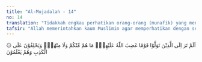 ```yaml
---
title: "Al-Mujadalah - 14"
no: 14
translation: "Tidakkah engkau perhatikan orang-orang (munafik) yang menjadikan suatu kaum yang telah dimurkai Allah sebagai sahabat? Orang-orang itu bukan dari (kaum) kamu dan bukan dari (kaum) mereka. Dan mereka bersumpah atas kebohongan, sedang mereka mengetahuinya. "
tafsir: "Allah memerintahkan kaum Muslimin agar memperhatikan dengan seksama orang-orang munafik yang menjadikan orang-orang Yahudi sebagai teman setia mereka, dan mereka menyampaikan kepada orang-orang Yahudi rahasia-rahasia yang sering mereka dengarkan dari Nabi saw dan kaum Muslimin. Bila bertemu dengan orang-orang yang beriman, mereka menyatakan keimanan mereka, serta berjanji akan ikut berdakwah dan berjuang menegakkan kalimat Allah. Akan tetapi, bila mereka bertemu dengan orang-orang Yahudi, mereka menggambarkan kejelekan kaum Muslimin dan berjanji bersama-sama akan menghancurkan Islam dan kaum Muslimin. Firman Allah:\n\nDan di antara manusia ada yang berkata, \"Kami beriman kepada Allah dan hari akhir,\" padahal sesungguhnya mereka itu bukanlah orang-orang yang beriman. Mereka menipu Allah dan orang-orang yang beriman, padahal mereka hanyalah menipu diri sendiri tanpa mereka sadari. Dalam hati mereka ada penyakit, lalu Allah menambah penyakitnya itu; dan mereka mendapat azab yang pedih, karena mereka berdusta. (al-Baqarah/2: 8-10)\n\nMenurut riwayat Ahmad dan al-hakim yang diterima dari as-Suddi dari Ibnu 'Abbas, bahwa ayat ini diturunkan berhubungan dengan 'Abdullah bin Nabtal, seorang munafik yang sering menyampaikan rahasia-rahasia kaum Muslimin kepada orang-orang Yahudi. Pada suatu hari, Rasulullah sedang duduk di rumahnya, kemudian beliau menyampaikan kepada para sahabat yang duduk di sekitar beliau, \"Akan datang ke tempatmu ini seorang yang pandangannya seperti pandangan setan. Jika ia datang nanti, janganlah kalian berbicara dengannya.\" Tidak berapa lama kemudian, datanglah seseorang, yaitu 'Abdullah bin Nabtal, dan Rasulullah berkata kepadanya, \"Mengapa kamu beserta teman-teman kamu itu mencaci-makiku dan sahabat-sahabatku?\" Orang itu menjawab, \"Akan aku panggil sahabat-sahabatku untuk membuktikan ketidakbenaran tuduhan itu.\" Setelah ia dan teman-temannya sampai di hadapan Rasulullah saw, mereka bersumpah dengan menyebut nama Allah, bahwa mereka semua tidak pernah melakukan seperti apa yang dituduhkan itu. \n\nAllah menegaskan bahwa orang-orang munafik bukanlah orang mukmin yang benar, sebagaimana pengakuan mereka. Mereka mengaku beriman semata-mata untuk mengambil hati orang-orang yang beriman saja, dan menjaga hubungan baik dengan mereka. Orang-orang munafik itu juga tidak termasuk golongan Yahudi yang benar. Mereka mengaku Yahudi semata-mata untuk mengambil hati orang-orang Yahudi, sehingga memperoleh perlindungan dari mereka. Dengan cara bermuka dua itu, mereka menduga akan dapat menghindarkan diri dari peperangan yang terjadi antara kaum Muslimin dan orang-orang kafir, termasuk di dalamnya orang Yahudi. Allah berfirman:\n\nMereka dalam keadaan ragu antara yang demikian (iman atau kafir), tidak termasuk kepada golongan ini (orang beriman) dan tidak (pula) kepada golongan itu (orang kafir). Barang siapa dibiarkan sesat oleh Allah, maka kamu tidak akan mendapatkan jalan (untuk memberi petunjuk) baginya. (an-Nisa'/4: 143)\n\nDiterangkan bahwa orang-orang munafik itu tidak segan-segan bersumpah dengan menyebut nama Allah untuk meyakinkan orang-orang yang beriman dan menyatakan bahwa mereka benar-benar beriman kepada Allah dan Rasul-Nya. Demikian pula bila mereka bertemu dengan orang-orang Yahudi, mereka bersumpah pula bahwa mereka adalah teman setia dan berjanji akan saling membantu dalam menghadapi orang-orang Islam. Orang-orang munafik itu mengetahui benar bahwa perbuatan mereka itu adalah tidak baik dan terlarang"
---
```


۞ اَلَمْ تَرَ اِلَى الَّذِيْنَ تَوَلَّوْا قَوْمًا غَضِبَ اللّٰهُ عَلَيْهِمْۗ مَا هُمْ مِّنْكُمْ وَلَا مِنْهُمْۙ وَيَحْلِفُوْنَ عَلَى الْكَذِبِ وَهُمْ يَعْلَمُوْنَ 
